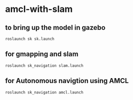 # amcl-with-slam

## to bring up the model in gazebo 


`roslaunch sk sk.launch`


## for gmapping and slam


`roslaunch sk_navigation slam.launch`


## for Autonomous navigtion using AMCL


`roslaunch sk_navigation amcl.launch`
